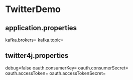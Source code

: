 # TwitterDemo

## application.properties
kafka.brokers=
kafka.topic=

## twitter4j.properties
debug=false
oauth.consumerKey=
oauth.consumerSecret=
oauth.accessToken=
oauth.accessTokenSecret=